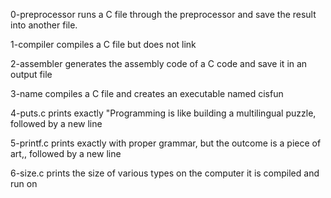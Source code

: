 0-preprocessor
runs a C file through the preprocessor and save the result into another file.

1-compiler
compiles a C file but does not link

2-assembler
generates the assembly code of a C code and save it in an output file

3-name
compiles a C file and creates an executable named cisfun

4-puts.c
prints exactly "Programming is like building a multilingual puzzle, followed by a new line

5-printf.c
prints exactly with proper grammar, but the outcome is a piece of art,, followed by a new line

6-size.c
prints the size of various types on the computer it is compiled and run on
